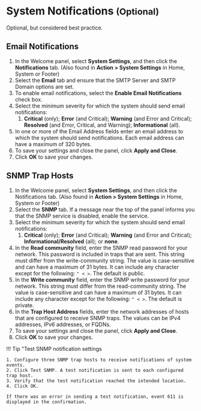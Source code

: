 # System Notifications <small>(Optional)</small>

Optional, but considered best practice.

## Email Notifications

1. In the Welcome panel, select **System Settings**, and then click the **Notifications** tab. (Also found in **Action > System Settings** in Home, System or Footer)
2. Select the **Email** tab and ensure that the SMTP Server and SMTP Domain options are set.
3. To enable email notifications, select the **Enable Email Notifications** check box.
4. Select the minimum severity for which the system should send email notifications:
      1. **Critical** (only); **Error** (and Critical); **Warning** (and Error and Critical); **Resolved** (and Error, Critical, and Warning); **Informational** (all).
5. In one or more of the Email Address fields enter an email address to which the system should send notifications. Each email address can have a maximum of 320 bytes.
6. To save your settings and close the panel, click **Apply and Close**.
7. Click **OK** to save your changes.

## SNMP Trap Hosts

1. In the Welcome panel, select **System Settings**, and then click the Notifications tab. (Also found in **Action > System Settings** in Home, System or Footer)
2. Select the **SNMP** tab. If a message near the top of the panel informs you that the SNMP service is disabled, enable the service.
3. Select the minimum severity for which the system should send email notifications:
      1. **Critical** (only); **Error** (and Critical); **Warning** (and Error and Critical); **Informational/Resolved** (all); or **none**.
4. In the **Read community** field, enter the SNMP read password for your network. This password is included in traps that are sent. This string must differ from the write-community string. The value is case-sensitive and can have a maximum of 31 bytes. It can include any character except for the following: `" < >`. The default is public.
5. In the **Write community** field, enter the SNMP write password for your network. This string must differ from the read-community string. The value is case-sensitive and can have a maximum of 31 bytes. It can include any character except for the following:  `" < >`. The default is private.
6. In the **Trap Host Address** fields, enter the network addresses of hosts that are configured to receive SNMP traps. The values can be IPv4 addresses, IPv6 addresses, or FQDNs.
7. To save your settings and close the panel, click **Apply and Close**.
8. Click **OK** to save your changes.

!!! Tip "Test SNMP notification settings

    1. Configure three SNMP trap hosts to receive notifications of system events.
    2. Click Test SNMP. A test notification is sent to each configured trap host.
    3. Verify that the test notification reached the intended location.
    4. Click OK.

    If there was an error in sending a test notification, event 611 is displayed in the confirmation.